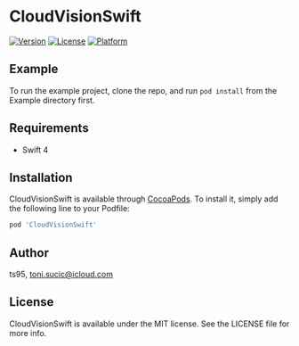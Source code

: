 # CloudVisionSwift

[![Version](https://img.shields.io/cocoapods/v/CloudVisionSwift.svg?style=flat)](http://cocoapods.org/pods/CloudVisionSwift)
[![License](https://img.shields.io/cocoapods/l/CloudVisionSwift.svg?style=flat)](http://cocoapods.org/pods/CloudVisionSwift)
[![Platform](https://img.shields.io/cocoapods/p/CloudVisionSwift.svg?style=flat)](http://cocoapods.org/pods/CloudVisionSwift)

## Example

To run the example project, clone the repo, and run `pod install` from the Example directory first.

## Requirements
* Swift 4

## Installation

CloudVisionSwift is available through [CocoaPods](http://cocoapods.org). To install
it, simply add the following line to your Podfile:

```ruby
pod 'CloudVisionSwift'
```

## Author

ts95, toni.sucic@icloud.com

## License

CloudVisionSwift is available under the MIT license. See the LICENSE file for more info.
